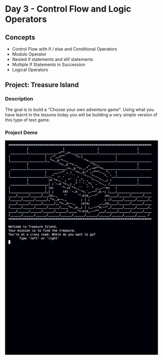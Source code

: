 # Day 3 - Control Flow and Logic Operators

## Concepts
- Control Flow with if / else and Conditional Operators
- Modulo Operator
- Nested if statements and elif statements
- Multiple If Statements in Succession
- Logical Operators

## Project: Treasure Island

### Description

The goal is to build a "Choose your own adventure game". Using what you have learnt in the lessons today you will be building a very simple version of this type of text game.

### Project Demo

![demo](https://github.com/shaunmane/100-days-of-code-python/blob/main/day_03/demo.gif)
